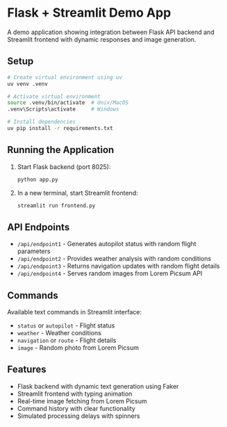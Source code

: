 
# Flask + Streamlit Demo App

A demo application showing integration between Flask API backend and Streamlit frontend with dynamic responses and image generation.

## Setup

```bash
# Create virtual environment using uv
uv venv .venv

# Activate virtual environment
source .venv/bin/activate  # Unix/MacOS
.venv\Scripts\activate     # Windows

# Install dependencies
uv pip install -r requirements.txt
```

## Running the Application

1. Start Flask backend (port 8025):

    ```bash
    python app.py
    ```

2. In a new terminal, start Streamlit frontend:

    ```bash
    streamlit run frontend.py
    ```

## API Endpoints

- `/api/endpoint1` - Generates autopilot status with random flight parameters
- `/api/endpoint2` - Provides weather analysis with random conditions
- `/api/endpoint3` - Returns navigation updates with random flight details
- `/api/endpoint4` - Serves random images from Lorem Picsum API

## Commands

Available text commands in Streamlit interface:

- `status` or `autopilot` - Flight status
- `weather` - Weather conditions
- `navigation` or `route` - Flight details
- `image` - Random photo from Lorem Picsum

## Features

- Flask backend with dynamic text generation using Faker
- Streamlit frontend with typing animation
- Real-time image fetching from Lorem Picsum
- Command history with clear functionality
- Simulated processing delays with spinners
